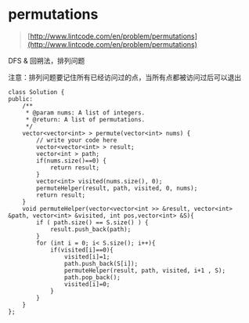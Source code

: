 # permutations
>  [http://www.lintcode.com/en/problem/permutations](http://www.lintcode.com/en/problem/permutations)

DFS & 回朔法，排列问题

注意：排列问题要记住所有已经访问过的点，当所有点都被访问过后可以退出


	class Solution {
	public:
	    /**
	     * @param nums: A list of integers.
	     * @return: A list of permutations.
	     */
	    vector<vector<int> > permute(vector<int> nums) {
	        // write your code here
	        vector<vector<int> > result;
	        vector<int > path;
	        if(nums.size()==0) {
	            return result;
	        }
	        vector<int> visited(nums.size(), 0);
	        permuteHelper(result, path, visited, 0, nums);
	        return result;
	    }
	    void permuteHelper(vector<vector<int >> &result, vector<int> &path, vector<int> &visited, int pos,vector<int> &S){
	        if ( path.size() == S.size() ) {
	            result.push_back(path);
	        }
	        for (int i = 0; i< S.size(); i++){
	            if(visited[i]==0){
	                visited[i]=1;
	                path.push_back(S[i]);
	                permuteHelper(result, path, visited, i+1 , S);
	                path.pop_back();
	                visited[i]=0;
	            }
	        }
	    }
	};

